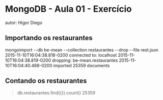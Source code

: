 # MongoDB - Aula 01 - Exercício
autor: Higor Diego

## Importando os restaurantes

mongoimport --db be-mean --collection restaurantes --drop --file rest.json
2015-11-10T16:04:38.818-0200    connected to: localhost
2015-11-10T16:04:38.819-0200    dropping: be-mean.restaurantes
2015-11-10T16:04:40.488-0200    imported 25359 documents


## Contando os restaurantes
> db.restaurantes.find({}).count()
25359



